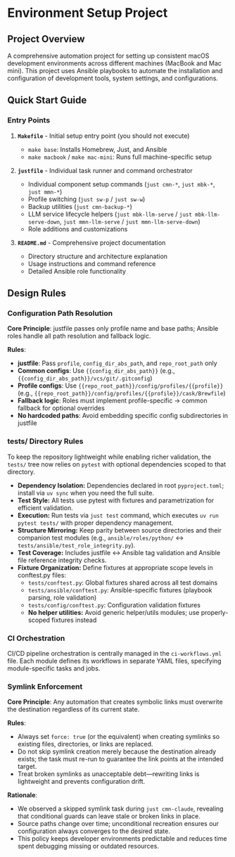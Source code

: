 # Environment Setup Project

## Project Overview
A comprehensive automation project for setting up consistent macOS development environments across different machines (MacBook and Mac mini). This project uses Ansible playbooks to automate the installation and configuration of development tools, system settings, and configurations.

## Quick Start Guide

### Entry Points
1. **`Makefile`** - Initial setup entry point (you should not execute)
   - `make base`: Installs Homebrew, Just, and Ansible
   - `make macbook` / `make mac-mini`: Runs full machine-specific setup

2. **`justfile`** - Individual task runner and command orchestrator
   - Individual component setup commands (`just cmn-*`, `just mbk-*`, `just mmn-*`)
   - Profile switching (`just sw-p` / `just sw-w`)
   - Backup utilities (`just cmn-backup-*`)
   - LLM service lifecycle helpers (`just mbk-llm-serve` / `just mbk-llm-serve-down`, `just mmn-llm-serve` / `just mmn-llm-serve-down`)
   - Role additions and customizations

3. **`README.md`** - Comprehensive project documentation
   - Directory structure and architecture explanation
   - Usage instructions and command reference
   - Detailed Ansible role functionality

## Design Rules

### Configuration Path Resolution
**Core Principle**: justfile passes only profile name and base paths; Ansible roles handle all path resolution and fallback logic.

**Rules**:
- **justfile**: Pass `profile`, `config_dir_abs_path`, and `repo_root_path` only
- **Common configs**: Use `{{config_dir_abs_path}}` (e.g., `{{config_dir_abs_path}}/vcs/git/.gitconfig`)
- **Profile configs**: Use `{{repo_root_path}}/config/profiles/{{profile}}` (e.g., `{{repo_root_path}}/config/profiles/{{profile}}/cask/Brewfile`)
- **Fallback logic**: Roles must implement profile-specific → common fallback for optional overrides
- **No hardcoded paths**: Avoid embedding specific config subdirectories in justfile

### tests/ Directory Rules

To keep the repository lightweight while enabling richer validation, the `tests/` tree now relies on `pytest` with optional dependencies scoped to that directory.

- **Dependency Isolation:** Dependencies declared in root `pyproject.toml`; install via `uv sync` when you need the full suite.
- **Test Style:** All tests use pytest with fixtures and parametrization for efficient validation.
- **Execution:** Run tests via `just test` command, which executes `uv run pytest tests/` with proper dependency management.
- **Structure Mirroring:** Keep parity between source directories and their companion test modules (e.g., `ansible/roles/python/` ↔ `tests/ansible/test_role_integrity.py`).
- **Test Coverage:** Includes justfile ↔ Ansible tag validation and Ansible file reference integrity checks.
- **Fixture Organization:** Define fixtures at appropriate scope levels in conftest.py files:
  - `tests/conftest.py`: Global fixtures shared across all test domains
  - `tests/ansible/conftest.py`: Ansible-specific fixtures (playbook parsing, role validation)
  - `tests/config/conftest.py`: Configuration validation fixtures
  - **No helper utilities:** Avoid generic helper/utils modules; use properly-scoped fixtures instead

### CI Orchestration

CI/CD pipeline orchestration is centrally managed in the `ci-workflows.yml` file.
Each module defines its workflows in separate YAML files, specifying module-specific tasks and jobs. 

### Symlink Enforcement
**Core Principle**: Any automation that creates symbolic links must overwrite the destination regardless of its current state.

**Rules**:
- Always set `force: true` (or the equivalent) when creating symlinks so existing files, directories, or links are replaced.
- Do not skip symlink creation merely because the destination already exists; the task must re-run to guarantee the link points at the intended target.
- Treat broken symlinks as unacceptable debt—rewriting links is lightweight and prevents configuration drift.

**Rationale**:
- We observed a skipped symlink task during `just cmn-claude`, revealing that conditional guards can leave stale or broken links in place.
- Source paths change over time; unconditional recreation ensures our configuration always converges to the desired state.
- This policy keeps developer environments predictable and reduces time spent debugging missing or outdated resources.
